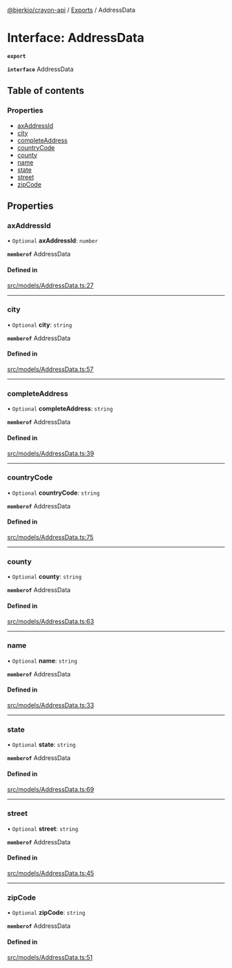 [@bjerkio/crayon-api](../README.md) / [Exports](../modules.md) / AddressData

# Interface: AddressData

**`export`**

**`interface`** AddressData

## Table of contents

### Properties

- [axAddressId](AddressData.md#axaddressid)
- [city](AddressData.md#city)
- [completeAddress](AddressData.md#completeaddress)
- [countryCode](AddressData.md#countrycode)
- [county](AddressData.md#county)
- [name](AddressData.md#name)
- [state](AddressData.md#state)
- [street](AddressData.md#street)
- [zipCode](AddressData.md#zipcode)

## Properties

### axAddressId

• `Optional` **axAddressId**: `number`

**`memberof`** AddressData

#### Defined in

[src/models/AddressData.ts:27](https://github.com/bjerkio/crayon-api-js/blob/22cd66d/src/models/AddressData.ts#L27)

___

### city

• `Optional` **city**: `string`

**`memberof`** AddressData

#### Defined in

[src/models/AddressData.ts:57](https://github.com/bjerkio/crayon-api-js/blob/22cd66d/src/models/AddressData.ts#L57)

___

### completeAddress

• `Optional` **completeAddress**: `string`

**`memberof`** AddressData

#### Defined in

[src/models/AddressData.ts:39](https://github.com/bjerkio/crayon-api-js/blob/22cd66d/src/models/AddressData.ts#L39)

___

### countryCode

• `Optional` **countryCode**: `string`

**`memberof`** AddressData

#### Defined in

[src/models/AddressData.ts:75](https://github.com/bjerkio/crayon-api-js/blob/22cd66d/src/models/AddressData.ts#L75)

___

### county

• `Optional` **county**: `string`

**`memberof`** AddressData

#### Defined in

[src/models/AddressData.ts:63](https://github.com/bjerkio/crayon-api-js/blob/22cd66d/src/models/AddressData.ts#L63)

___

### name

• `Optional` **name**: `string`

**`memberof`** AddressData

#### Defined in

[src/models/AddressData.ts:33](https://github.com/bjerkio/crayon-api-js/blob/22cd66d/src/models/AddressData.ts#L33)

___

### state

• `Optional` **state**: `string`

**`memberof`** AddressData

#### Defined in

[src/models/AddressData.ts:69](https://github.com/bjerkio/crayon-api-js/blob/22cd66d/src/models/AddressData.ts#L69)

___

### street

• `Optional` **street**: `string`

**`memberof`** AddressData

#### Defined in

[src/models/AddressData.ts:45](https://github.com/bjerkio/crayon-api-js/blob/22cd66d/src/models/AddressData.ts#L45)

___

### zipCode

• `Optional` **zipCode**: `string`

**`memberof`** AddressData

#### Defined in

[src/models/AddressData.ts:51](https://github.com/bjerkio/crayon-api-js/blob/22cd66d/src/models/AddressData.ts#L51)
